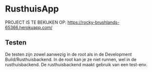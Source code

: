 # RusthuisApp

PROJECT IS TE BEKIJKEN OP: https://rocky-brushlands-65366.herokuapp.com/

## Testen
De testen zijn zowel aanwezig in de root als in de Development Build/Rusthuisbackend.
In de root kan je ze niet runnen, wel in de rusthuisbackend. De rusthuisbackend maakt gebruik van een test-env.

